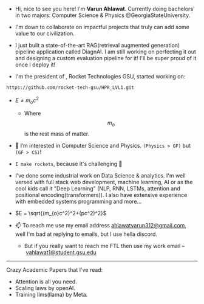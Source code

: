 - Hi, nice to see you here! I'm **Varun Ahlawat**. Currently doing bachelors' in two majors: Computer Science & Physics @GeorgiaStateUniversity.

- I'm down to collaborate on impactful projects that truly can add some value to our civilization.

- I just built a state-of-the-art RAG(retrieval augmented generation) pipeline application called DiagnAI. I am still working on perfecting it out and designing a custom evaluation pipeline for it! I'll be super proud of it once I deploy it!
- I'm the president of , Rocket Technologies GSU, started working on:
``` bash
https://github.com/rocket-tech-gsu/HPR_LVL1.git
```
  - $E \neq m_{o}c^2$
    - Where $$m_{o}$$ is the rest mass of matter.
- 👀 I’m interested in Computer Science and Physics. `(Physics > GF)` but `(GF > CS)`!
- `I make rockets`, because it's challenging 🚀
- I’ve done some industrial work on Data Science & analytics. I'm well versed with full stack web development, machine learning, AI or as the cool kids call it "Deep Learning" (NLP, RNN, LSTMs, attention and positional encoding(transformers)). I also have extensive experience with embedded systems programming and more...

- $E = \sqrt{(m_{o}c^2)^2+(pc^2)^2}$
- 📫 To reach me use my email address ahlawatvarun312@gmail.com, well I'm bad at replying to emails, but I use hella discord.
  - But if you really want to reach me FTL then use my work email – vahlawat1@student.gsu.edu
--------
Crazy Academic Papers that I've read:
- Attention is all you need.
- Scaling laws by openAI.
- Training llms(llama) by Meta.
<!---
 ### Let's study some physics now that you're on my profile! 
 -->

